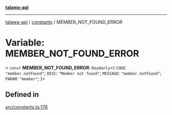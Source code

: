 [**talawa-api**](../../README.md)

***

[talawa-api](../../modules.md) / [constants](../README.md) / MEMBER\_NOT\_FOUND\_ERROR

# Variable: MEMBER\_NOT\_FOUND\_ERROR

\> `const` **MEMBER\_NOT\_FOUND\_ERROR**: `Readonly`\<\{ `CODE`: `"member.notFound"`; `DESC`: `"Member not found"`; `MESSAGE`: `"member.notFound"`; `PARAM`: `"member"`; \}\>

## Defined in

[src/constants.ts:176](https://github.com/PalisadoesFoundation/talawa-api/blob/6bd0fecc1032af2aa70d925c85724d9fec2350f9/src/constants.ts#L176)
